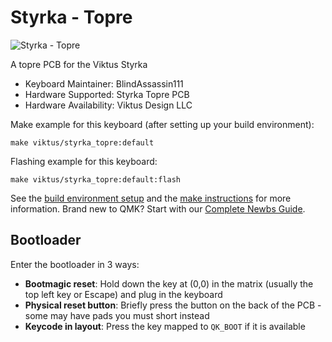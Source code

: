 # Styrka - Topre

![Styrka - Topre](https://i.imgur.com/ZQzkL4hh.png)

A topre PCB for the Viktus Styrka

-   Keyboard Maintainer: BlindAssassin111
-   Hardware Supported: Styrka Topre PCB
-   Hardware Availability: Viktus Design LLC

Make example for this keyboard (after setting up your build environment):

    make viktus/styrka_topre:default

Flashing example for this keyboard:

    make viktus/styrka_topre:default:flash

See the [build environment setup](https://docs.qmk.fm/#/getting_started_build_tools) and the [make instructions](https://docs.qmk.fm/#/getting_started_make_guide) for more information. Brand new to QMK? Start with our [Complete Newbs Guide](https://docs.qmk.fm/#/newbs).

## Bootloader

Enter the bootloader in 3 ways:

* **Bootmagic reset**: Hold down the key at (0,0) in the matrix (usually the top left key or Escape) and plug in the keyboard
* **Physical reset button**: Briefly press the button on the back of the PCB - some may have pads you must short instead
* **Keycode in layout**: Press the key mapped to `QK_BOOT` if it is available
